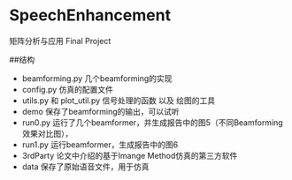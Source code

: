 # SpeechEnhancement
矩阵分析与应用 Final Project

##结构
 - beamforming.py 几个beamforming的实现
 - config.py 仿真的配置文件
 - utils.py 和 plot_util.py 信号处理的函数 以及 绘图的工具
 - demo 保存了beamforming的输出，可以试听
 - run0.py 运行了几个beamformer，并生成报告中的图5（不同Beamforming效果对比图），
 - run1.py 运行beamformer，生成报告中的图6
 - 3rdParty 论文中介绍的基于Imange Method仿真的第三方软件
 - data 保存了原始语音文件，用于仿真


